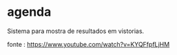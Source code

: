 # agenda
Sistema para mostra de resultados em vistorias.



fonte : https://www.youtube.com/watch?v=KYQFfpfLjHM
